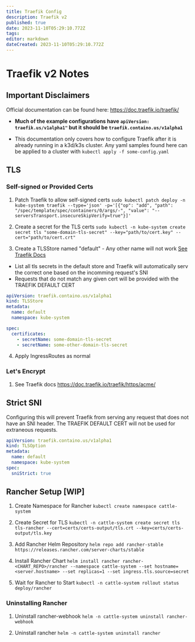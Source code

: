 ```yaml
---
title: Traefik Config
description: Traefik v2
published: true
date: 2023-11-10T05:29:10.772Z
tags: 
editor: markdown
dateCreated: 2023-11-10T05:29:10.772Z
---
```


# Traefik v2 Notes

## Important Disclaimers

Official documentation can be found here: https://doc.traefik.io/traefik/

- **Much of the example configurations have ```apiVersion: traefik.us/v1alpha1"``` but it should be ```traefik.containo.us/v1alpha1```**

- This documentation only covers how to configure Traefik after it is already running in a k3d/k3s cluster. 
Any yaml samples found here can be applied to a cluster with ```kubectl apply -f some-config.yaml```

## TLS 

### Self-signed or Provided Certs

1. Patch Traefik to allow self-signed certs
``` sudo kubectl patch deploy -n kube-system traefik --type='json' -p='[{"op": "add", "path": "/spec/template/spec/containers/0/args/-", "value": "--serversTransport.insecureSkipVerify=true"}]' ```

2. Create a secret for the TLS certs
```sudo kubectl -n kube-system create secret tls "some-domain-tls-secret" --key="path/to/cert.key" --cert="path/to/cert.crt"```

3. Create a TLSStore named "default" - Any other name will not work [See Traefik Docs](https://doc.traefik.io/traefik/routing/providers/kubernetes-crd/#kind-tlsstore)
  - List all tls secrets in the default store and Traefik will automatically serv the correct one based on the incomming request's SNI
  - Requests that do not match any given cert will be provided with the TRAEFIK DEFAULT CERT

```yaml
apiVersion: traefik.containo.us/v1alpha1
kind: TLSStore
metadata:
  name: default
  namespace: kube-system

spec:
  certificates:
    - secretName: some-domain-tls-secret
    - secretName: some-other-domain-tls-secret
```

4. Apply IngressRoutes as normal 


### Let's Encrypt

1. See Traefik docs 
https://doc.traefik.io/traefik/https/acme/

## Strict SNI

Configuring this will prevent Traefik from serving any request that does not have an SNI header. The TRAEFIK DEFAULT CERT will not be used for extraneous requests.

```yaml
apiVersion: traefik.containo.us/v1alpha1
kind: TLSOption
metadata:
  name: default
  namespace: kube-system
spec:
  sniStrict: true
```

## Rancher Setup [WIP]

1. Create Namespace for Rancher
```kubectl create namespace cattle-system```

1. Create Secret for TLS
```kubectl -n cattle-system create secret tls tls-rancher --cert=certs/certs-output/tls.crt --key=certs/certs-output/tls.key```

1. Add Rancher Helm Repository
```helm repo add rancher-stable https://releases.rancher.com/server-charts/stable```

1. Install Rancher Chart
```helm install rancher rancher-<CHART_REPO>/rancher --namespace cattle-system --set hostname=<server.hostname> --set replicas=1 --set ingress.tls.source=secret```

1. Wait for Rancher to Start
```kubectl -n cattle-system rollout status deploy/rancher```

### Uninstalling Rancher

1. Uninstall rancher-webhook
```helm -n cattle-system uninstall rancher-webhook```

1. Uninstall rancher
```helm -n cattle-system uninstall rancher```